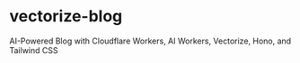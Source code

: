 # vectorize-blog
AI-Powered Blog with Cloudflare Workers, AI Workers, Vectorize, Hono, and Tailwind CSS
